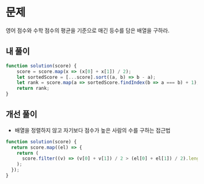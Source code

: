 # 문제
영어 점수와 수학 점수의 평균을 기준으로 매긴 등수를 담은 배열을 구하라.

## 내 풀이
```js
function solution(score) {
    score = score.map(x => (x[0] + x[1]) / 2);
    let sortedScore = [...score].sort((a, b) => b - a);
    let rank = score.map(a => sortedScore.findIndex(b => a === b) + 1);
    return rank;
}
```

## 개선 풀이
- 배열을 정렬하지 않고 자기보다 점수가 높은 사람의 수를 구하는 접근법
```js
function solution(score) {
  return score.map((el) => {
    return (
      score.filter((v) => (v[0] + v[1]) / 2 > (el[0] + el[1]) / 2).length + 1
    );
  });
}
```